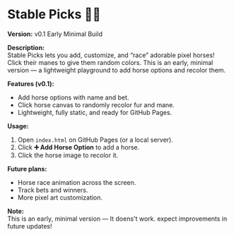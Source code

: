 # Stable Picks 🐴✨

**Version:** v0.1 Early Minimal Build  

**Description:**  
Stable Picks lets you add, customize, and “race” adorable pixel horses! Click their manes to give them random colors. This is an early, minimal version — a lightweight playground to add horse options and recolor them.  

**Features (v0.1):**  
- Add horse options with name and bet.  
- Click horse canvas to randomly recolor fur and mane.  
- Lightweight, fully static, and ready for GitHub Pages.  

**Usage:**  
1. Open `index.html` on GitHub Pages (or a local server).  
2. Click **➕ Add Horse Option** to add a horse.  
3. Click the horse image to recolor it.  

**Future plans:**  
- Horse race animation across the screen.  
- Track bets and winners.  
- More pixel art customization.  

**Note:**  
This is an early, minimal version — It doens't work.
expect improvements in future updates!
